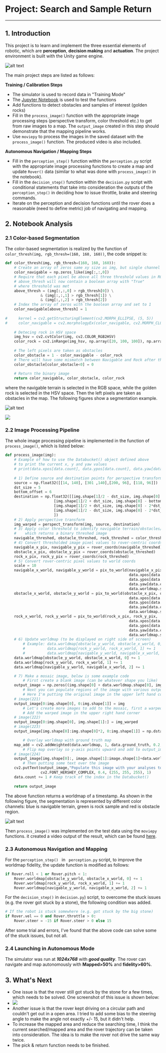 # Project: Search and Sample Return
---

## 1. Introduction

This project is to learn and implement the three essential elements of robotic, which are **perception**, **decision making** and **actuation**. The project environment is built with the Unity game engine.

![alt text][image1]

The main project steps are listed as follows:

**Training / Calibration Steps**

* The simulator is used to record data in "Training Mode"
* The [Jupyter Notebook](./code/Rover_Project_Test_Notebook.ipynb) is used to test the functions
* Add functions to detect obstacles and samples of interest (golden rocks)
* Fill in the `process_image()` function with the appropriate image processing steps (perspective transform, color threshold etc.) to get from raw images to a map.  The `output_image` created in this step should demonstrate that the mapping pipeline works.
* Use `moviepy` to process the images in the saved dataset with the `process_image()` function.  The produced video is also included.

**Autonomous Navigation / Mapping Steps**

* Fill in the `perception_step()` function within the `perception.py` script with the appropriate image processing functions to create a map and update `Rover()` data (similar to what was done with `process_image()` in the notebook). 
* Fill in the `decision_step()` function within the `decision.py` script with conditional statements that take into consideration the outputs of the `perception_step()` in deciding how to issue throttle, brake and steering commands. 
* Iterate on the perception and decision functions until the rover does a reasonable (need to define metric) job of navigating and mapping. 

[//]: # "Image References"

[image1]: ./misc/rover_image.jpg
[worldmap]: ./output/worldmap.PNG
[rock_img]: ./calibration_images/example_rock1.jpg
[stuck_issue]: ./output/stuck_issue.PNG
[segmentation]: ./output/segmentation.PNG

## 2. Notebook Analysis
### 2.1 Color-based Segmentation

The color-based segmentation is realized by the function of `color_thresh(img, rgb_thresh=(160, 160, 160))`, the code snippet is:

```python
def color_thresh(img, rgb_thresh=(160, 160, 160)):
    # Create an array of zeros same xy size as img, but single channel
    color_navigable = np.zeros_like(img[:,:,0])
    # Require that each pixel be above all three threshold values in RGB
    # above_thresh will now contain a boolean array with "True"
    # where threshold was met
    above_thresh = (img[:,:,0] > rgb_thresh[0]) \
                & (img[:,:,1] > rgb_thresh[1]) \
                & (img[:,:,2] > rgb_thresh[2])
    # Index the array of zeros with the boolean array and set to 1
    color_navigable[above_thresh] = 1
    
#     kernel = cv2.getStructuringElement(cv2.MORPH_ELLIPSE, (5, 5))
#     color_navigable = cv2.morphologyEx(color_navigable, cv2.MORPH_CLOSE, kernel)
    
    # Detecing rock in HSV space
    img_hsv = cv2.cvtColor(img, cv2.COLOR_RGB2HSV)
    color_rock = cv2.inRange(img_hsv, np.array([20, 100, 100]), np.array([30, 255, 255])) / 255
    
    # The left pixels are taken as obstacles
    color_obstacle = 1 - color_navigable - color_rock
    # There will have some mismatch between Navigable and Rock after the above mophological transformation, so set the negtive values to zero
    color_obstacle[color_obstacle<0] = 0
       
    # Return the binary image
    return color_navigable, color_obstacle, color_rock
```

where the navigable terrain is selected in the RGB space, while the golden rock is selected in the HSV space. Then the left pixels are taken as obstacles in the map. The following figures show a segmentation example.

![alt text][rock_img]

![][segmentation]

### 2.2 Image Processing Pipeline

The whole image processing pipeline is implemented in the function of `process_image()`, which is listed below:

```python
def process_image(img):
    # Example of how to use the Databucket() object defined above
    # to print the current x, y and yaw values 
    # print(data.xpos[data.count], data.ypos[data.count], data.yaw[data.count])
    
    # 1) Define source and destination points for perspective transform
    source = np.float32([[14, 140], [301 ,140],[200, 96], [118, 96]])
    dst_size = 5 
    bottom_offset = 6
    destination = np.float32([[img.shape[1]/2 - dst_size, img.shape[0] - bottom_offset],
                      [img.shape[1]/2 + dst_size, img.shape[0] - bottom_offset],
                      [img.shape[1]/2 + dst_size, img.shape[0] - 2*dst_size - bottom_offset], 
                      [img.shape[1]/2 - dst_size, img.shape[0] - 2*dst_size - bottom_offset],
                      ])
    # 2) Apply perspective transform
    img_warped = perspect_transform(img, source, destination)
    # 3) Apply color threshold to identify navigable terrain/obstacles/rock samples
    #    which returns a binary threshed image
    navigable_threshed, obstacle_threshed, rock_threshed = color_thresh(img_warped)
    # 4) Convert thresholded image pixel values to rover-centric coords
    navigable_x_pix, navigable_y_pix = rover_coords(navigable_threshed)
    obstacle_x_pix, obstacle_y_pix = rover_coords(obstacle_threshed)
    rock_x_pix, rock_y_pix = rover_coords(rock_threshed)
    # 5) Convert rover-centric pixel values to world coords
    scale = 10
    navigable_x_world, navigable_y_world = pix_to_world(navigable_x_pix, navigable_y_pix,
                                                        data.xpos[data.count],
                                                        data.ypos[data.count], 
                                                        data.yaw[data.count],
                                                        data.worldmap.shape[0], scale)
    obstacle_x_world, obstacle_y_world = pix_to_world(obstacle_x_pix, obstacle_y_pix,
                                                        data.xpos[data.count],
                                                        data.ypos[data.count], 
                                                        data.yaw[data.count],
                                                        data.worldmap.shape[0], scale)    
    rock_x_world, rock_y_world = pix_to_world(rock_x_pix, rock_y_pix,
                                                        data.xpos[data.count],
                                                        data.ypos[data.count], 
                                                        data.yaw[data.count],
                                                        data.worldmap.shape[0], scale)
    # 6) Update worldmap (to be displayed on right side of screen)
        # Example: data.worldmap[obstacle_y_world, obstacle_x_world, 0] += 1
        #          data.worldmap[rock_y_world, rock_x_world, 1] += 1
        #          data.worldmap[navigable_y_world, navigable_x_world, 2] += 1        
    data.worldmap[obstacle_y_world, obstacle_x_world, 0] += 1
    data.worldmap[rock_y_world, rock_x_world, 1] += 1
    data.worldmap[navigable_y_world, navigable_x_world, 2] += 1

    # 7) Make a mosaic image, below is some example code
        # First create a blank image (can be whatever shape you like)
    output_image = np.zeros((img.shape[0] + data.worldmap.shape[0], img.shape[1]*2, 3))
        # Next you can populate regions of the image with various output
        # Here I'm putting the original image in the upper left hand corner
    # image(221)
    output_image[0:img.shape[0], 0:img.shape[1]] = img
        # Let's create more images to add to the mosaic, first a warped image
        # Add the warped image in the upper right hand corner
    # image(222)
    output_image[0:img.shape[0], img.shape[1]:] = img_warped    
    # image(223)
    output_image[img.shape[0]:img.shape[0]*2, 0:img.shape[1]] = np.dstack((navigable_threshed*255,                                                                           navigable_threshed*255,                                                                          navigable_threshed*255)).astype(np.float)

        # Overlay worldmap with ground truth map
    map_add = cv2.addWeighted(data.worldmap, 1, data.ground_truth, 0.2, 0)        
        # Flip map overlay so y-axis points upward and add to output_image 
    # image(224)
    output_image[img.shape[0]:, image.shape[1]:image.shape[1]+data.worldmap.shape[1]] = np.flipud(map_add)
        # Then putting some text over the image
    cv2.putText(output_image,"Populate this image with your analyses to make a video!", (20, 20), 
                cv2.FONT_HERSHEY_COMPLEX, 0.4, (255, 255, 255), 1)
    data.count += 1 # Keep track of the index in the Databucket()
    
    return output_image
```

The above function returns a worldmap of a timestamp. As shown in the following figure, the segmentation is represented by different color channels: blue is navigable terrain, green is rock sample and red is obstacle region.

![alt text][worldmap]

Then `process_image()` was implemented on the test data using the `moviepy` functions. it created a video output of the result, which can be found [here](./output/test_mapping.mp4). 

### 2.3 Autonomous Navigation and Mapping

For the `perception_step() ` in ` perception.py` script, to improve the worldmap fidelity, the update function is modified as follows:

```python
if Rover.roll < 1 or Rover.pitch < 1:
    Rover.worldmap[obstacle_y_world, obstacle_x_world, 0] += 1
    Rover.worldmap[rock_y_world, rock_x_world, 1] += 1
    Rover.worldmap[navigable_y_world, navigable_x_world, 2] += 1
```

For the `decision_step()` in `decision.py`) script, to overcome the stuck issues (e.g. the rover got stuck by a stone), the following condition was added.

```python
# If the robot is stuck somewhere (e.g. got stuck by the big stone)
if Rover.vel == 0 and Rover.throttle > 0:    
    Rover.steer = -15 if Rover.steer > 0 else 15
```

After some trial and errors, I've found that the above code can solve some of the stuck issues, but not all.

### 2.4 Launching in Autonomous Mode   

The simulator was run at ***1024x768*** with ***good quality***. The rover can navigate and map autonomously with  **Mapped>50%** and **fidelity>60%**.

## 3. What's Next

- One issue is that the rover still got stuck by the stone for a few times, which needs to be solved. One screenshot of this issue is shown below:
- ![][stuck_issue]
- Another issue is that the rover kept driving on a circular path and couldn't get out in a open area. I tried to add some bias to the steering angle to make the angle not exactly +/- 15, but it didn't help.
- To increase the mapped area and reduce the searching time, I think the current searched/mapped area and the rover trajectory can be taken into consideration.  The idea is to make the rover not drive the same way twice.
- The pick & return function needs to be finished.
